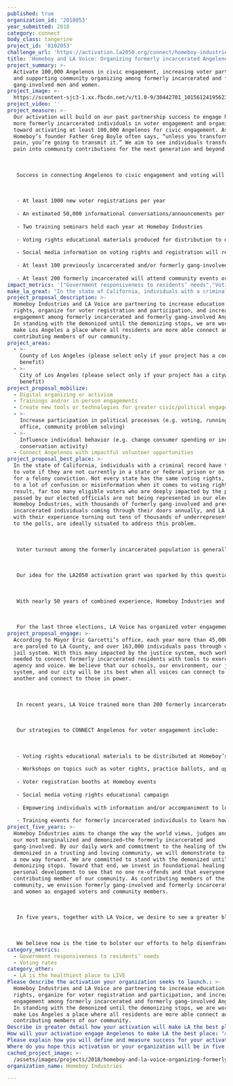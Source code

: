 ```yaml
---
published: true
organization_id: '2018053'
year_submitted: 2018
category: connect
body_class: tangerine
project_id: '8102053'
challenge_url: 'https://activation.la2050.org/connect/homeboy-industries/'
title: 'Homeboy and LA Voice: Organizing formerly incarcerated Angelenos to vote'
project_summary: >-
  Activate 100,000 Angelenos in civic engagement, increasing voter participation
  and supporting community organizing among formerly incarcerated and formerly
  gang-involved men and women.
project_image: >-
  https://scontent-sjc3-1.xx.fbcdn.net/v/t1.0-9/30442701_10156124195623467_9212631848360869888_n.jpg?_nc_cat=100&oh=ff928fcb29d6c55386808d55da346783&oe=5C4A0D01
project_video: ''
project_measure: >-
  Our activation will build on our past partnership success to engage hundreds
  more formerly incarcerated individuals in voter engagement and organizing,
  toward activating at least 100,000 Angelenos for civic engagement. As
  Homeboy’s founder Father Greg Boyle often says, “unless you transform your
  pain, you’re going to transmit it.” We aim to see individuals transform their
  pain into community contributions for the next generation and beyond.
   
   
   
   Success in connecting Angelenos to civic engagement and voting will include the following outcomes:
   
   
   
   - At least 1000 new voter registrations per year
   
   - An estimated 50,000 informational conversations/announcements per year including online and offline outreach 
   
   - Two training seminars held each year at Homeboy Industries
   
   - Voting rights educational materials produced for distribution to over 100,000 Angelenos
   
   - Social media information on voting rights and registration will reach at least 25,000 per year
   
   - At least 100 previously incarcerated and/or formerly gang-involved individuals will be trained in community organizing 
   
   - At least 200 formerly incarcerated will attend community events or town halls to learn about and contribute to issues in their community
impact_metrics: '["Government responsiveness to residents’ needs","Voting rates"]'
make_la_great: "In the state of California, individuals with a criminal record have the right to vote if they are not currently in a state or federal prison or on parole for a felony conviction. Not every state has the same voting rights, leading to a lot of confusion or misinformation when it comes to voting rights. As a result, far too many eligible voters who are deeply impacted by the policies passed by our elected officials are not being represented in our elections. Homeboy Industries, with thousands of formerly gang-involved and previously incarcerated individuals coming through their doors annually, and LA Voice, with their experience turning out tens of thousands of underrepresented voters to the polls, are ideally situated to address this problem. \r\n \r\n \r\n \r\n Voter turnout among the formerly incarcerated population is generally very low due in large part to a lack of information and misinformation about voting rights, socioeconomic factors, and community narratives of voting being worthless. Yet Homeboy Industries and LA Voice have seen through previous collaborations that when this segment of the community organizes, change happens. \r\n \r\n \r\n \r\n Our idea for the LA2050 activation grant was sparked by this question: How much more could we achieve for Los Angeles if every formerly incarcerated Angeleno were civically engaged?\r\n \r\n \r\n \r\n With nearly 50 years of combined experience, Homeboy Industries and LA Voice’s models are complementary in serving the reentry population and organizing for civic engagement and voting. In 1986 when Homeboy’s founder Father Greg Boyle began serving in Boyle Heights, Los Angeles was regarded as the gang capital of the world. At the time, law enforcement tactics of suppression and criminal justice policies of mass incarceration were the prevailing means to deal with gang violence leading to hundreds of thousands of individuals serving time in California correctional institutions. Today, Homeboy is the largest gang intervention, rehab and reentry program in the world. The Homeboy model emphasizes true transformation combining therapeutic and support services with the goal that no one would recidivate and that everyone would have improved social connectedness. \r\n \r\n \r\n \r\n For the last three elections, LA Voice has organized voter engagement efforts led and staffed by formerly incarcerated leaders who educated their own communities on ballot measures and encouraged their communities to vote. If our idea is funded, Homeboy and LA Voice together will turn these efforts into a year-round movement of formerly incarcerated leaders who educate their community in a non-partisan way to impact their communities, change the criminal justice system, and engage with other poverty-related policies by increasing their collective voice in the halls of power."
project_proposal_description: >-
  Homeboy Industries and LA Voice are partnering to increase education on voter
  rights, organize for voter registration and participation, and increase civic
  engagement among formerly incarcerated and formerly gang-involved Angelenos.
  In standing with the demonized until the demonizing stops, we are working to
  make Los Angeles a place where all residents are more able connect and become
  contributing members of our community.
project_areas:
  - >-
    County of Los Angeles (please select only if your project has a countywide
    benefit)
  - >-
    City of Los Angeles (please select only if your project has a citywide
    benefit)
project_proposal_mobilize:
  - Digital organizing or activism
  - Trainings and/or in-person engagements
  - Create new tools or technologies for greater civic/political engagement
  - >-
    Increase participation in political processes (e.g. voting, running for
    office, community problem solving)
  - >-
    Influence individual behavior (e.g. change consumer spending or increase
    conservation activity)
  - Connect Angelenos with impactful volunteer opportunities
project_proposal_best_place: >-
  In the state of California, individuals with a criminal record have the right
  to vote if they are not currently in a state or federal prison or on parole
  for a felony conviction. Not every state has the same voting rights, leading
  to a lot of confusion or misinformation when it comes to voting rights. As a
  result, far too many eligible voters who are deeply impacted by the policies
  passed by our elected officials are not being represented in our elections.
  Homeboy Industries, with thousands of formerly gang-involved and previously
  incarcerated individuals coming through their doors annually, and LA Voice,
  with their experience turning out tens of thousands of underrepresented voters
  to the polls, are ideally situated to address this problem. 
   
   
   
   Voter turnout among the formerly incarcerated population is generally very low due in large part to a lack of information and misinformation about voting rights, socioeconomic factors, and community narratives of voting being worthless. Yet Homeboy Industries and LA Voice have seen through previous collaborations that when this segment of the community organizes, change happens. 
   
   
   
   Our idea for the LA2050 activation grant was sparked by this question: How much more could we achieve for Los Angeles if every formerly incarcerated Angeleno were civically engaged?
   
   
   
   With nearly 50 years of combined experience, Homeboy Industries and LA Voice’s models are complementary in serving the reentry population and organizing for civic engagement and voting. In 1986 when Homeboy’s founder Father Greg Boyle began serving in Boyle Heights, Los Angeles was regarded as the gang capital of the world. At the time, law enforcement tactics of suppression and criminal justice policies of mass incarceration were the prevailing means to deal with gang violence leading to hundreds of thousands of individuals serving time in California correctional institutions. Today, Homeboy is the largest gang intervention, rehab and reentry program in the world. The Homeboy model emphasizes true transformation combining therapeutic and support services with the goal that no one would recidivate and that everyone would have improved social connectedness. 
   
   
   
   For the last three elections, LA Voice has organized voter engagement efforts led and staffed by formerly incarcerated leaders who educated their own communities on ballot measures and encouraged their communities to vote. If our idea is funded, Homeboy and LA Voice together will turn these efforts into a year-round movement of formerly incarcerated leaders who educate their community in a non-partisan way to impact their communities, change the criminal justice system, and engage with other poverty-related policies by increasing their collective voice in the halls of power.
project_proposal_engage: >-
  According to Mayor Eric Garcetti’s office, each year more than 45,000 people
  are paroled to LA County, and over 163,000 individuals pass through our county
  jail system. With this many impacted by the justice system, much work is
  needed to connect formerly incarcerated residents with tools to exercise their
  agency and voice. We believe that our schools, our environment, our justice
  system, and our city will be its best when all voices can connect to one
  another and connect to those in power.
   
   
   
   In recent years, LA Voice trained more than 200 formerly incarcerated leaders in community organizing strategies, working closely with Homeboy and other organizations serving the formerly incarcerated. One local organizer and Homeboy trainee shared that, “It wasn’t until I came to Homeboy that I knew I could vote. People in my community don’t think their vote matters, but there’s all kinds of things we can do to impact our communities.” 
   
   
   
   Our strategies to CONNECT Angelenos for voter engagement include:
   
   
   
   - Voting rights educational materials to be distributed at Homeboy’s 5k run/walk event held each September
   
   - Workshops on topics such as voter rights, practice ballots, and upcoming ballot initiatives
   
   - Voter registration booths at Homeboy events 
   
   - Social media voting rights educational campaign
   
   - Empowering individuals with information and/or accompaniment to local community meetings
   
   - Training events for formerly incarcerated individuals to learn how to organize their own communities
project_five_years: >-
  Homeboy Industries aims to change the way the world views, judges and treats
  our most marginalized and demonized—the formerly incarcerated and
  gang-involved. By our daily work and commitment to the healing of the most
  demonized in a trusting and loving community, we will demonstrate to the world
  a new way forward. We are committed to stand with the demonized until the
  demonizing stops. Toward that end, we invest in foundational healing and
  personal development to see that no one re-offends and that everyone becomes a
  contributing member of our community. As contributing members of the
  community, we envision formerly gang-involved and formerly incarcerated men
  and women as engaged voters and community members. 
   
   
   
   In five years, together with LA Voice, we desire to see a greater block of formerly incarcerated individuals connected to civic engagement in the Los Angeles community. We will have trained over 100 additional formerly incarcerated organizers on voter engagement organizing, and they will be able to regularly register and reach thousands of formerly incarcerated individuals each year for sustainable outreach beyond the grant period. The partnership between LA Voice and Homeboy Industries will be cohesive and ongoing, supporting local organizing efforts for marginalized communities, and continually building up the base of individuals who identify as part of a growing voter bloc of formerly incarcerated voters. 
   
   
   
   We believe now is the time to bolster our efforts to help disenfranchised voters connect to opportunities to make our city the best it can be for all Angelenos.
category_metrics:
  - Government responsiveness to residents’ needs
  - Voting rates
category_other:
  - LA is the healthiest place to LIVE
Please describe the activation your organization seeks to launch.: >-
  Homeboy Industries and LA Voice are partnering to increase education on voter
  rights, organize for voter registration and participation, and increase civic
  engagement among formerly incarcerated and formerly gang-involved Angelenos.
  In standing with the demonized until the demonizing stops, we are working to
  make Los Angeles a place where all residents are more able connect and become
  contributing members of our community.
Describe in greater detail how your activation will make LA the best place?: "In the state of California, individuals with a criminal record have the right to vote if they are not currently in a state or federal prison or on parole for a felony conviction.  Not every state has the same voting rights, leading to a lot of confusion or misinformation when it comes to voting rights. As a result, far too many eligible voters who are deeply impacted by the policies passed by our elected officials are not being represented in our elections. Homeboy Industries, with thousands of formerly gang-involved and previously incarcerated individuals coming through their doors annually, and LA Voice, with their experience turning out tens of thousands of underrepresented voters to the polls, are ideally situated to address this problem. \r\n\r\nVoter turnout among the formerly incarcerated population is generally very low due in large part to a lack of information and misinformation about voting rights, socioeconomic factors, and community narratives of voting being worthless. Yet Homeboy Industries and LA Voice have seen through previous collaborations that when this segment of the community organizes, change happens.  \r\n\r\nOur idea for the LA2050 activation grant was sparked by this question: How much more could we achieve for Los Angeles if every formerly incarcerated Angeleno were civically engaged?\r\n\r\nWith nearly 50 years of combined experience, Homeboy Industries and LA Voice’s models are complementary in serving the reentry population and organizing for civic engagement and voting.  In 1986 when Homeboy’s founder Father Greg Boyle began serving in Boyle Heights, Los Angeles was regarded as the gang capital of the world. At the time, law enforcement tactics of suppression and criminal justice policies of mass incarceration were the prevailing means to deal with gang violence leading to hundreds of thousands of individuals serving time in California correctional institutions. Today, Homeboy is the largest gang intervention, rehab and reentry program in the world. The Homeboy model emphasizes true transformation combining therapeutic and support services with the goal that no one would recidivate and that everyone would have improved social connectedness. \r\n\r\nFor the last three elections, LA Voice has organized voter engagement efforts led and staffed by formerly incarcerated leaders who educated their own communities on ballot measures and encouraged their communities to vote. If our idea is funded, Homeboy and LA Voice together will turn these efforts into a year-round movement of formerly incarcerated leaders who educate their community in a non-partisan way to impact their communities, change the criminal justice system, and engage with other poverty-related policies by increasing their collective voice in the halls of power. "
How will your activation engage Angelenos to make LA the best place: "According to Mayor Eric Garcetti’s office, each year more than 45,000 people are paroled to LA County, and over 163,000 individuals pass through our county jail system. With this many impacted by the justice system, much work is needed to connect formerly incarcerated residents with tools to exercise their agency and voice. We believe that our schools, our environment, our justice system, and our city will be its best when all voices can connect to one another and connect to those in power.\r\n\r\nIn recent years, LA Voice trained more than 200 formerly incarcerated leaders in community organizing strategies, working closely with Homeboy and other organizations serving the formerly incarcerated. One local organizer and Homeboy trainee shared that, “It wasn’t until I came to Homeboy that I knew I could vote. People in my community don’t think their vote matters, but there’s all kinds of things we can do to impact our communities.” \r\n\r\nOur strategies to CONNECT Angelenos for voter engagement include:\r\n\r\n-\tVoting rights educational materials to be distributed at Homeboy’s 5k run/walk event held each September\r\n-\tWorkshops on topics such as voter rights, practice ballots, and upcoming ballot initiatives\r\n-\tVoter registration booths at Homeboy events \r\n-\tSocial media voting rights educational campaign\r\n-\tEmpowering individuals with information and/or accompaniment to local community meetings\r\n-\tTraining events for formerly incarcerated individuals to learn how to organize their own communities"
Please explain how you will define and measure success for your activation.: "Our activation will build on our past partnership success to engage hundreds more formerly incarcerated individuals in voter engagement and organizing, toward activating at least 100,000 Angelenos for civic engagement.  As Homeboy’s founder Father Greg Boyle often says, “unless you transform your pain, you’re going to transmit it.” We aim to see individuals transform their pain into community contributions for the next generation and beyond.\r\n\r\nSuccess in connecting Angelenos to civic engagement and voting will include the following outcomes:\r\n\r\n-\tAt least 1000 new voter registrations per year\r\n-\tAn estimated 50,000 informational conversations/announcements per year including online and offline outreach \r\n-\tTwo training seminars held each year at Homeboy Industries\r\n-\tVoting rights educational materials produced for distribution to over 100,000 Angelenos\r\n-\tSocial media information on voting rights and registration will reach at least 25,000 per year\r\n-\tAt least 100 previously incarcerated and/or formerly gang-involved individuals will be trained in community organizing \r\n-\tAt least 200 formerly incarcerated will attend community events or town halls to learn about and contribute to issues in their community"
Where do you hope this activation or your organization will be in five years?: "Homeboy Industries aims to change the way the world views, judges and treats our most marginalized and demonized—the formerly incarcerated and gang-involved. By our daily work and commitment to the healing of the most demonized in a trusting and loving community, we will demonstrate to the world a new way forward. We are committed to stand with the demonized until the demonizing stops. Toward that end, we invest in foundational healing and personal development to see that no one re-offends and that everyone becomes a contributing member of our community. As contributing members of the community, we envision formerly gang-involved and formerly incarcerated men and women as engaged voters and community members. \r\n\r\nIn five years, together with LA Voice, we desire to see a greater block of formerly incarcerated individuals connected to civic engagement in the Los Angeles community. We will have trained over 100 additional formerly incarcerated organizers on voter engagement organizing, and they will be able to regularly register and reach thousands of formerly incarcerated individuals each year for sustainable outreach beyond the grant period. The partnership between LA Voice and Homeboy Industries will be cohesive and ongoing, supporting local organizing efforts for marginalized communities, and continually building up the base of individuals who identify as part of a growing voter bloc of formerly incarcerated voters. \r\n\r\nWe believe now is the time to bolster our efforts to help disenfranchised voters connect to opportunities to make our city the best it can be for all Angelenos.  "
cached_project_image: >-
  /assets/images/projects/2018/homeboy-and-la-voice-organizing-formerly-incarcerated-angelenos-to-vote/scontent-sjc3-1.xx.fbcdn.net/v/t1.0-9/30442701_10156124195623467_9212631848360869888_n.jpg?_nc_cat=100&oh=ff928fcb29d6c55386808d55da346783&oe=5C4A0D01.jpg
organization_name: Homeboy Industries

---
```

